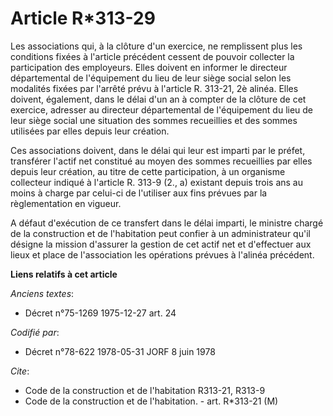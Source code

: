 # Article R*313-29

Les associations qui, à la clôture d'un exercice, ne remplissent plus les conditions fixées à l'article précédent cessent de
pouvoir collecter la participation des employeurs. Elles doivent en informer le directeur départemental de l'équipement du
lieu de leur siège social selon les modalités fixées par l'arrêté prévu à l'article R. 313-21, 2è alinéa. Elles doivent,
également, dans le délai d'un an à compter de la clôture de cet exercice, adresser au directeur départemental de l'équipement
du lieu de leur siège social une situation des sommes recueillies et des sommes utilisées par elles depuis leur création.

Ces associations doivent, dans le délai qui leur est imparti par le préfet, transférer l'actif net constitué au moyen des
sommes recueillies par elles depuis leur création, au titre de cette participation, à un organisme collecteur indiqué à
l'article R. 313-9 (2., a) existant depuis trois ans au moins à charge par celui-ci de l'utiliser aux fins prévues par la
règlementation en vigueur.

A défaut d'exécution de ce transfert dans le délai imparti, le ministre chargé de la construction et de l'habitation peut
confier à un administrateur qu'il désigne la mission d'assurer la gestion de cet actif net et d'effectuer aux lieux et place
de l'association les opérations prévues à l'alinéa précédent.

**Liens relatifs à cet article**

_Anciens textes_:

  - Décret n°75-1269 1975-12-27 art. 24

_Codifié par_:

  - Décret n°78-622 1978-05-31 JORF 8 juin 1978

_Cite_:

  - Code de la construction et de l'habitation R313-21, R313-9
  - Code de la construction et de l'habitation. - art. R*313-21 (M)
